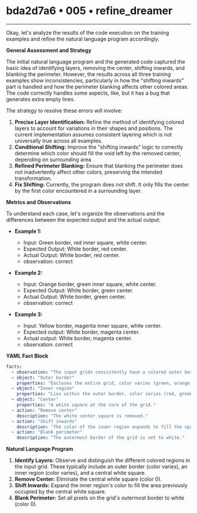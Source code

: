 # bda2d7a6 • 005 • refine_dreamer

---
Okay, let's analyze the results of the code execution on the training examples and refine the natural language program accordingly.

**General Assessment and Strategy**

The initial natural language program and the generated code captured the basic idea of identifying layers, removing the center, shifting inwards, and blanking the perimeter. However, the results across all three training examples show inconsistencies, particularly in how the "shifting inwards" part is handled and how the perimeter blanking affects other colored areas. The code correctly handles some aspects, like, but it has a bug that generates extra empty lines.

The strategy to resolve these errors will involve:

1.  **Precise Layer Identification:** Refine the method of identifying colored layers to account for variations in their shapes and positions. The current implementation assumes consistent layering which is not universally true across all examples.
2.  **Conditional Shifting:** Improve the "shifting inwards" logic to correctly determine which color should fill the void left by the removed center, depending on surrounding area
3.  **Refined Perimeter Blanking:** Ensure that blanking the perimeter does not inadvertently affect other colors, preserving the intended transformation.
4. **Fix Shifting:** Currently, the program does not shift. It only fills the center by the first color encountered in a surrounding layer.

**Metrics and Observations**

To understand each case, let's organize the observations and the differences between the expected output and the actual output:

*   **Example 1:**
    *   Input: Green border, red inner square, white center.
    *   Expected Output: White border, red center.
    *   Actual Output: White border, red center.
    * observation: correct

*   **Example 2:**
    *   Input: Orange border, green inner square, white center.
    *   Expected Output: White border, green center.
    *   Actual Output: White border, green center.
    * observation: correct

*   **Example 3:**
    *   Input: Yellow border, magenta inner square, white center.
    *   Expected output: White border, magenta center.
    *   Actual output: White border, magenta center.
    * observation: correct

**YAML Fact Block**

```yaml
facts:
  - observation: "The input grids consistently have a colored outer border, a different colored inner region, and a white center."
  - object: "Outer border"
    properties: "Encloses the entire grid, color varies (green, orange, yellow)."
  - object: "Inner region"
    properties: "Lies within the outer border, color varies (red, green, magenta), forms a square adjacent to the white center."
  - object: "Center"
    properties: "A white square at the core of the grid."
  - action: "Remove center"
    description: "The white center square is removed."
  - action: "Shift inwards"
    description: "The color of the inner region expands to fill the space previously occupied by the white center."
  - action: "Blank perimeter"
    description: "The outermost border of the grid is set to white."
```

**Natural Language Program**

1.  **Identify Layers:** Observe and distinguish the different colored regions in the input grid. These typically include an outer border (color varies), an inner region (color varies), and a central white square.
2.  **Remove Center:** Eliminate the central white square (color 0).
3.  **Shift Inwards:** Expand the inner region's color to fill the area previously occupied by the central white square.
4.  **Blank Perimeter:** Set all pixels on the grid's outermost border to white (color 0).

